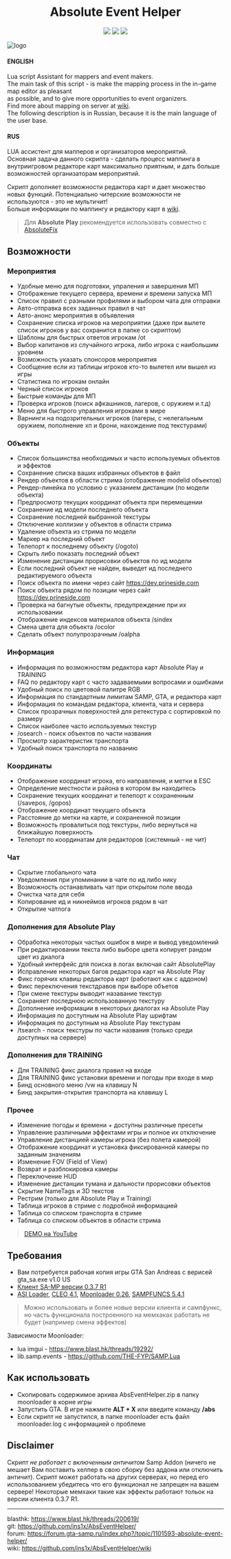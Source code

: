 <h1 align="center">Absolute Event Helper</h1>
<p align="center">
    <img src="https://img.shields.io/badge/made%20for-GTA%20SA--MP-blue" >
    <img src="https://img.shields.io/badge/Server-Absolute%20Play-red">
    <img src="https://img.shields.io/badge/Server-TRAINING%20-yellow">
</p>

![logo](https://github.com/ins1x/AbsEventHelper/raw/main/moonloader/resource/abseventhelper/demo.gif)

#### ENGLISH
Lua script Assistant for mappers and event makers.   
The main task of this script - is make the mapping process in the in-game map editor as pleasant  
as possible, and to give more opportunities to event organizers.  
Find more about mapping on server at [wiki](https://github.com/ins1x/AbsEventHelper/wiki).  
The following description is in Russian, because it is the main language of the user base.   

#### RUS
LUA ассистент для мапперов и организаторов мероприятий.  
Основная задача данного скрипта - сделать процесс маппинга в внутриигровом редакторе карт максимально приятным, и дать больше возможностей организаторам мероприятий. 

Скрипт дополняет возможности редактора карт и дает множество новых функций. Потенциально читерские возможности не используются - это не мультичит!   
Больше информации по маппингу и редактору карт в [wiki](https://github.com/ins1x/AbsEventHelper/wiki).   

> Для **Absolute Play** рекомендуется использовать совместно с [AbsoluteFix](https://github.com/ins1x/useful-samp-stuff/tree/main/luascripts/absolutefix)

## Возможности

### Мероприятия
- Удобные меню для подготовки, упраления и завершения МП
- Отображение текущего сервера, времени и времени запуска МП
- Список правил с разными профилями и выбором чата для отправки
- Авто-отправка всех заданных правил в чат
- Авто-анонс мероприятия в объявления
- Сохранение списка игроков на мероприятии (даже при вылете список игроков у вас сохранится в папке со скриптом)
- Шаблоны для быстрых ответов игрокам /ot
- Выбор капитанов из случайного игрока, либо игрока с наибольшим уровнем
- Возможность указать спонсоров мероприятия
- Сообщение если из таблицы игроков кто-то вылетел или вышел из игры
- Статистика по игрокам онлайн
- Черный список игроков
- Быстрые команды для МП
- Проверка игроков (поиск афкашников, лагеров, с оружием и.т.д)
- Меню для быстрого управления игроками в мире
- Варнинги на подозрительных игроков (лагеры, с нелегальным оружием, пополнение хп и брони, нахождение под текстурами)

### Объекты
- Список большинства необходимых и часто используемых объектов и эффектов
- Сохранение списка ваших избранных объектов в файл
- Рендер объектов в области стрима (отображение modelid объектов)
- Рендер-линейка по условию с указанием дистанции (по модели объекта)
- Предпросмотр текущих координат объекта при перемещении
- Сохранение ид модели последнего объекта
- Сохранение последней выбранной текстуры
- Отключение коллизии у объектов в области стрима
- Удаление объекта из стрима по модели
- Маркер на последний объект
- Телепорт к последнему объекту (/ogoto)
- Скрыть либо показать последний объект
- Изменение дистанции прорисовки объектов по ид модели
- Если последний объект не найден, выведет ид последнего редактируемого объекта
- Поиск объекта по имени через сайт https://dev.prineside.com
- Поиск объекта рядом по позиции через сайт https://dev.prineside.com
- Проверка на багнутые объекты, предупреждение при их использовании
- Отображение индексов материалов объекта /sindex
- Смена цвета для объекта /ocolor
- Сделать объект полупрозрачным /oalpha

### Информация
- Информация по возможностям редактора карт Absolute Play и TRAINING
- FAQ по редактору карт с часто задаваемыми вопросами и ошибками
- Удобный поиск по цветовой палитре RGB
- Информация по стандартным лимитам SAMP, GTA, и редактора карт
- Информация по командам редактора, клиента, чата и сервера
- Список прозрачных поверхностей для ретекстура с сортировкой по размеру
- Список наиболее часто используемых текстур
- /osearch - поиск объектов по части названия
- Просмотр характеристик транспорта
- Удобный поиск транспорта по названию

### Координаты
- Отображение координат игрока, его направления, и метки в ESC
- Определение местности и района в котором вы находитесь
- Сохранение текущих координат и телепорт к сохраненным (/savepos, /gopos)
- Отображение координат текущего объекта
- Расстояние до метки на карте, и сохраненной позиции
- Возможность провалиться под текстуры, либо вернуться на ближайшую поверхность
- Телепорт по координатам для редакторов (системный - не чит)

### Чат
- Скрытие глобального чата
- Уведомления при упоминании в чате по ид либо нику
- Возможность останавливать чат при открытом поле ввода
- Очистка чата для себя
- Копирование ид и никнеймов игроков рядом в чат
- Открытие чатлога

### Дополнения для Absolute Play
- Обработка некоторых частых ошибок в мире и вывод уведомлений
- При редактировании текста либо выборе цвета копирует рандом цвет из диалога
- Удобный интерфейс для поиска в логах включая сайт AbsolutePlay
- Исправление некоторых багов редактора карт на Absolute Play
- Фикс горячих клавиш редактора карт (работают как с аддоном)
- Фикс переключения текстдравов при выборе объетов
- При смене текстуры выводит назавание текстур
- Сохраняет последнюю использованную текстуру
- Дополнение информации в некоторых диалогах на Absolute Play
- Информация по доступным на Absolute Play шрифтам
- Информация по доступным на Absolute Play текстурам
- /tsearch - поиск текстуры по части названия (только среди доступных на сервере)

### Дополнения для TRAINING
- Для TRAINING фикс диалога правил на входе
- Для TRAINING фикс установки времени и погоды при входе в мир
- Бинд основного меню /vw на клавишу N
- Бинд закрытия-открытия транспорта на клавишу L

### Прочее
- Изменение погоды и времени + доступны различные пресеты
- Управление различными эффектами игры и полное их отключение
- Управление дистанцией камеры игрока (без полета камерой)
- Отображение координат и установка фиксированной камеры по заданным значениям
- Изменение FOV (Field of View)
- Возврат и разблокировка камеры
- Переключение HUD
- Изменение дистанции тумана и дальности прорисовки объектов
- Скрытие NameTags и 3D текстов
- Рестрим (только для Absolute Play и Training)
- Таблица игроков в стриме с подробной информацией
- Таблица со списком транспорта в стриме
- Таблица со списком объектов в области стрима


> [DEMO на YouTube](https://www.youtube.com/watch?v=U9FFyutj_fw)

## Требования
- Вам потребуется рабочая копия игры GTA San Andreas с верисей gta_sa.exe v1.0 US
- [Клиент SA-MP версии 0.3.7 R1](https://samp.romzes.com/files/sa-mp-0.3.7-install.exe)
- [ASI Loader](https://www.gtagarage.com/mods/show.php?id=21709), [CLEO 4.1](https://cleo.li/ru), [Moonloader 0.26](https://www.blast.hk/threads/13305/), [SAMPFUNCS 5.4.1](https://www.blast.hk/threads/17/)

> Можно использовать и более новые версии клиента и сампфункс, но часть функционала построенного на мемхаках работать не будет (например смена эффектов)

Зависимости Moonloader:
* lua imgui - https://www.blast.hk/threads/19292/
* lib.samp.events - https://github.com/THE-FYP/SAMP.Lua

## Как использовать
* Скопировать содержимое архива AbsEventHelper.zip в папку moonloader в корне игры
* Запустить GTA. В игре нажмите **ALT + X** или введите команду **/abs**
* Если скрипт не запустился, в папке moonloader есть файл moonloader.log с информацией о проблеме

## Disclaimer 
Скрипт *не работает с включенным античитом* Samp Addon (ничего не мешает Вам поставить хелпер в свою сборку без аддона или отключить античит). Скрипт может работать на других серверах, но перед его использованием убедитесь что его функционал не запрещен на вашем сервере! Некоторые мемхаки такие как эффекты работают тольок на версии клиента 0.3.7 R1.

---------------------------------------------

blasthk: https://www.blast.hk/threads/200619/  
git: https://github.com/ins1x/AbsEventHelper/  
forum: https://forum.gta-samp.ru/index.php?/topic/1101593-absolute-event-helper/  
wiki: https://github.com/ins1x/AbsEventHelper/wiki  